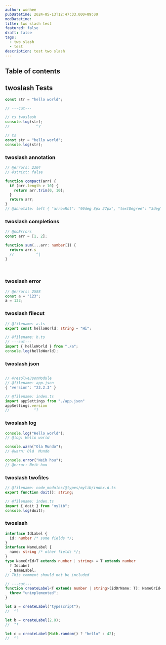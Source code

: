 ```yaml
---
author: wonhee
pubDatetime: 2024-05-13T12:47:33.000+09:00
modDatetime:
title: two slash test
featured: false
draft: false
tags:
  - two slash
  - test
description: test two slash
---
```


## Table of contents

## twoslash Tests

```ts twoslash
const str = "hello world";

// ---cut---

// ts twoslash
console.log(str);
//            ^?
```

```ts
// ts
const str = "hello world";
console.log(str);
```

### twoslash annotation

```ts twoslash
// @errors: 2304
// @strict: false

function compact(arr) {
  if (orr.length > 10) {
    return arr.trim(0, 10);
  }
  return arr;
}
// @annotate: left { "arrowRot": "90deg 8px 27px", "textDegree": "3deg", "top": "0rem" } - Discovered a typo, the param is arr, not orr!
```

### twoslash completions

<!-- prettier-ignore-start -->
```ts twoslash
// @noErrors
const arr = [1, 2];

function sum(...arr: number[]) {
  return arr.s
  //          ^|
}
```
<!-- prettier-ignore-end -->

<br />

### twoslash error

```ts twoslash
// @errors: 2588
const a = "123";
a = 132;
```

### twoslash filecut

```ts twoslash
// @filename: a.ts
export const helloWorld: string = "Hi";

// @filename: b.ts
// ---cut---
import { helloWorld } from "./a";
console.log(helloWorld);
```

### twoslash json

```ts twoslash

// @resolveJsonModule
// @filename: app.json
{ "version": "23.2.3" }

// @filename: index.ts
import appSettings from "./app.json"
appSettings.version
//           ^?
```

### twoslash log

```ts twoslash
console.log("Hello world");
// @log: Hello world

console.warn("Ola Mundo");
// @warn: Old  Mundo

console.error("Neih hou");
// @error: Neih hou
```

### twoslash twofiles

```ts twoslash
// @filename: node_modules/@types/mylib/index.d.ts
export function doit(): string;

// @filename: index.ts
import { doit } from "mylib";
console.log(doit);
```

### twoslash

```ts twoslash {1-3}
interface IdLabel {
  id: number /* some fields */;
}
interface NameLabel {
  name: string /* other fields */;
}
type NameOrId<T extends number | string> = T extends number
  ? IdLabel
  : NameLabel;
// This comment should not be included

// ---cut---
function createLabel<T extends number | string>(idOrName: T): NameOrId<T> {
  throw "unimplemented";
}

let a = createLabel("typescript");
//  ^?

let b = createLabel(2.8);
//  ^?

let c = createLabel(Math.random() ? "hello" : 42);
//  ^?
```
